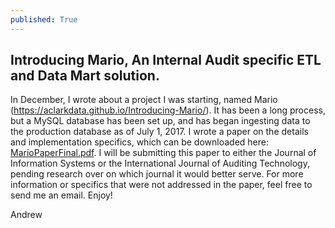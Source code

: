 ```yaml
---
published: True
---
```

## Introducing Mario, An Internal Audit specific ETL and Data Mart solution.

In December, I wrote about a project I was starting, named Mario (https://aclarkdata.github.io/Introducing-Mario/). It has been a long process, but a MySQL database has been set up, and has began ingesting data to the production database as of July 1, 2017. I wrote a paper on the details and implementation specifics, which can be downloaded here: [MarioPaperFinal.pdf](http://aclarkData.github.io/papers/MarioPaperFinal.pdf). I will be submitting this paper to either the Journal of Information Systems or the 
International Journal of Auditing Technology, pending research over on which journal it would better serve. For more information or specifics that were not addressed in the paper, feel free to send me an email. Enjoy!

Andrew